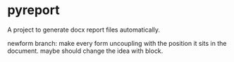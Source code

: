 # pyreport
A project to generate docx report files automatically.

newform branch:
make every form uncoupling with the position it sits in the document.
maybe should change the idea with block.
